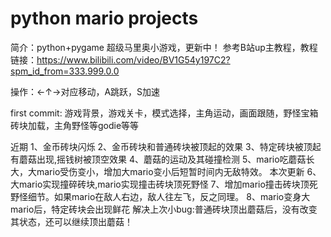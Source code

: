 # python mario projects
简介：python+pygame 超级马里奥小游戏，更新中！
参考B站up主教程，教程链接：https://www.bilibili.com/video/BV1G54y197C2?spm_id_from=333.999.0.0

操作：←↑→对应移动，A跳跃，S加速

first commit:
    游戏背景，游戏关卡，模式选择，主角运动，画面跟随，野怪宝箱砖块加载，主角野怪等godie等等

近期
1、金币砖块闪烁 
2、金币砖块和普通砖块被顶起的效果 
3、特定砖块被顶起有蘑菇出现,摇钱树被顶空效果
4、蘑菇的运动及其碰撞检测
5、mario吃蘑菇长大，大mario受伤变小，增加大mario变小后短暂时间内无敌特效。
本次更新
6、大mario实现撞碎砖块,mario实现撞击砖块顶死野怪
7、增加mario撞击砖块顶死野怪细节。如果mario在敌人右边，敌人往左飞，反之同理。
8、mario变身大mario后，特定砖块会出现鲜花
解决上次小bug:普通砖块顶出蘑菇后，没有改变其状态，还可以继续顶出蘑菇！
